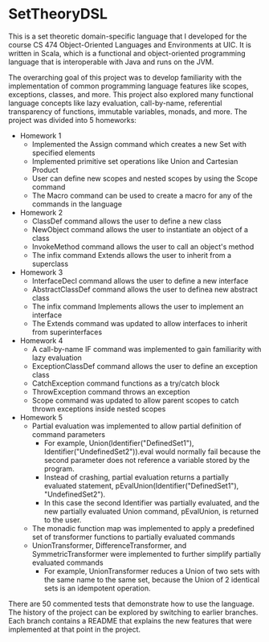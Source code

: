 # SetTheoryDSL

This is a set theoretic domain-specific language that I developed for the course CS 474 Object-Oriented Languages and Environments at UIC. 
It is written in Scala, which is a functional and object-oriented programming language that is interoperable with Java and runs on the JVM.

The overarching goal of this project was to develop familiarity with the implementation of common programming language features like scopes, exceptions, classes, and more. 
This project also explored many functional language concepts like lazy evaluation, call-by-name, referential transparency of functions, immutable variables, monads, and more. 
The project was divided into 5 homeworks:
* Homework 1 
  * Implemented the Assign command which creates a new Set with specified elements
  * Implemented primitive set operations like Union and Cartesian Product
  * User can define new scopes and nested scopes by using the Scope command
  * The Macro command can be used to create a macro for any of the commands in the language
* Homework 2
  * ClassDef command allows the user to define a new class
  * NewObject command allows the user to instantiate an object of a class
  * InvokeMethod command allows the user to call an object's method
  * The infix command Extends allows the user to inherit from a superclass
* Homework 3
  * InterfaceDecl command allows the user to define a new interface
  * AbstractClassDef command allows the user to definea new abstract class
  * The infix command Implements allows the user to implement an interface
  * The Extends command was updated to allow interfaces to inherit from superinterfaces
* Homework 4
  * A call-by-name IF command was implemented to gain familiarity with lazy evaluation
  * ExceptionClassDef command allows the user to define an exception class
  * CatchException command functions as a try/catch block
  * ThrowException command throws an exception
  * Scope command was updated to allow parent scopes to catch thrown exceptions inside nested scopes
* Homework 5
  * Partial evaluation was implemented to allow partial definition of command parameters
    * For example, Union(Identifier("DefinedSet1"), Identifier("UndefinedSet2")).eval would normally fail because the second parameter does not reference a variable stored by the program.
    * Instead of crashing, partial evaluation returns a partially evaluated statement, pEvalUnion(Identifier("DefinedSet1"), "UndefinedSet2").
    * In this case the second Identifier was partially evaluated, and the new partially evaluated Union command, pEvalUnion, is returned to the user.
  * The monadic function map was implemented to apply a predefined set of transformer functions to partially evaluated commands
  * UnionTransformer, DifferenceTransformer, and SymmetricTransformer were implemented to further simplify partially evaluated commands
    * For example, UnionTransformer reduces a Union of two sets with the same name to the same set, because the Union of 2 identical sets is an idempotent operation.

There are 50 commented tests that demonstrate how to use the language.
The history of the project can be explored by switching to earlier branches. 
Each branch contains a README that explains the new features that were implemented at that point in the project.
